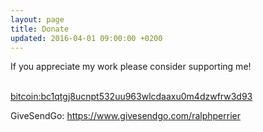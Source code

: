 ```yaml
---
layout: page
title: Donate
updated: 2016-04-01 09:00:00 +0200
---
```


If you appreciate my work please consider supporting me!<br /><br />



<div class="copyable-email"><a href="bitcoin:bc1qtgj8ucnpt532uu963wlcdaaxu0m4dzwfrw3d93">bitcoin:bc1qtgj8ucnpt532uu963wlcdaaxu0m4dzwfrw3d93</a></div>


<script>
  document.addEventListener('contextmenu', function(event) {
    // Check if the click was on the copyable-email element
    if (!event.target.classList.contains('copyable-email')) {
      event.preventDefault();
    }
  });
</script>


GiveSendGo: <a href="https://www.givesendgo.com/ralphperrier" target="_blank">https://www.givesendgo.com/ralphperrier</a>
